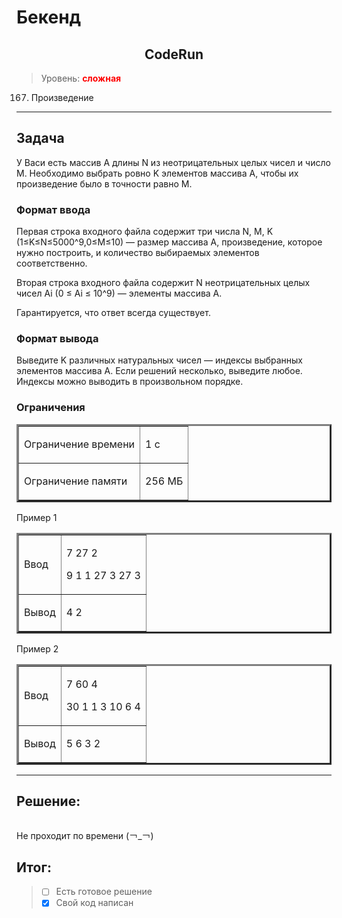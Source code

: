 # Бекенд

<div align="center"><h2> CodeRun </h2></div>

>Уровень: <font color="red">**сложная**</font>

167. Произведение

___

Задача
--------

У Васи есть массив
A длины
N из неотрицательных целых чисел и число
M. Необходимо выбрать ровно
K элементов массива
A, чтобы их произведение было в точности равно
M.

### Формат ввода
Первая строка входного файла содержит три числа N, M, K (1≤K≤N≤5000^9,0≤M≤10) — размер массива A, произведение, которое нужно построить, и количество выбираемых элементов соответственно.

Вторая строка входного файла содержит N неотрицательных целых чисел Ai (0 ≤ Ai ≤ 10^9) — элементы массива A.

Гарантируется, что ответ всегда существует.

### Формат вывода
Выведите K различных натуральных чисел — индексы выбранных элементов массива A. 
Если решений несколько, выведите любое. Индексы можно выводить в произвольном порядке.

### Ограничения

<table border="3">
<tr>
<td>

Ограничение времени

</td><td>

1 с

</td></tr>
<td>

Ограничение памяти

</td><td>

256 МБ

</td></tr>
</table>

Пример 1
<table border="3">
<tr>
<td>

Ввод

</td><td>

7 27 2

9 1 1 27 3 27 3

</td></tr>
<td>

Вывод

</td><td>

4 2

</td></tr>
</table>

Пример 2
<table border="3">
<tr>
<td>

Ввод

</td><td>

7 60 4

30 1 1 3 10 6 4

</td></tr>
<td>

Вывод

</td><td>

5 6 3 2

</td></tr>
</table>


___
Решение:
--------

~~~Java

~~~

Не проходит по времени (￢_￢)


Итог: 
--------

>- [ ] Есть готовое решение 
>- [X] Свой код написан 
